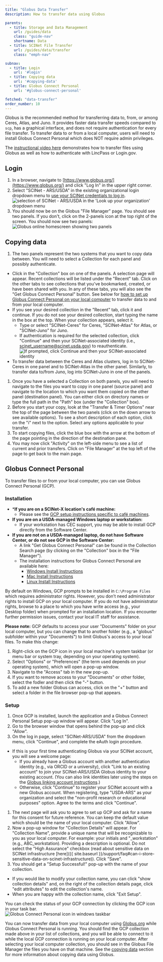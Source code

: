```yaml
---
title: "Globus Data Transfer"
description: How to transfer data using Globus

parents:
  - title: Storage and Data Management
    url: /guides/data
    class: "guide-nav"
    shortname: Data
  - title: SCINet File Transfer
    url: /guides/data/transfer
    class: "emph-nav"

subnav:
  - title: Login
    url: '#login'
  - title: Copying data
    url: '#copying-data'
  - title: Globus Connect Personal
    url: '#globus-connect-personal'

fetched: "data-transfer"
order_number: 10
---
```


Globus is the recommended method for transferring data to, from, or among Ceres, Atlas, and Juno. It provides faster data transfer speeds compared to `scp`, has a graphical interface, and does not require authentication for every file transfer. To transfer data to or from a local computer, users will need to install Globus Connect Personal which does NOT require admin privileges. <!--excerpt-->

The [instructional video here](https://www.youtube.com/watch?v=BAodkpwOJuA) demonstrates how to transfer files using Globus as well as how to authenticate with LincPass or Login.gov.

## Login
1. In a browser, navigate to [https://www.globus.org/](https://www.globus.org/) and click "Log In" in the upper right corner.
1. Select "SCINet - ARS/USDA" in the existing organizational login dropdown menu to [use your SCINet credentials to log in](/guides/access/web-based-login).  
  ![selection of SCINet - ARS/USDA in the 'Look up your organization' dropdown menu](../assets/globus-selection.png)
1. You should now be on the Globus "File Manager" page. You should see two panels. If you don't, click on the 2-panels icon at the top right of the screen. You should now see two panels:  
  ![Globus online homescreen showing two panels](../assets/globus-homescreen.png)

## Copying data
1. The two panels represent the two systems that you want to copy data between. You will need to select a Collection for each panel and possibly authenticate.
  * Click in the "Collection" box on one of the panels. A selection page will appear. Recent collections will be listed under the "Recent" tab. Click on the other tabs to see collections that you've bookmarked, created, or have been shared with you. In any of these tabs, you will also see the "Get Globus Connect Personal" button. See below for [how to set up Globus Connect Personal on your local computer](#globus-connect-personal) to transfer data to and from your local computer.
  * If you see your desired collection in the "Recent" tab, click it and continue. If you do not see your desired collection, start typing the name in the box at the top. When your collection appears, select it.
    * Type or select "SCINet-Ceres" for Ceres, "SCINet-Atlas" for Atlas, or "SCINet-Juno" for Juno.
    * If authentication is required for the selected collection, click "Continue" and then your SCINet-associated identity (i.e., scinet_username@scinet.usda.gov) to reauthenticate.
      ![If prompted, click Continue and then your SCINet-associated identity](../assets/globus_reauth.png)
  * To transfer data between the Ceres and Atlas clusters, log in to SCINet-Ceres in one panel and to SCINet-Atlas in the other panel. Similarly, to transfer data to/from Juno, log into SCINet-Juno in one of the panels.
1. Once you have a selected a Collection on both panels, you will need to navigate to the files you want to copy in one panel (source panel) and navigate to the location to which you want them copied on the other panel (destination panel). You can either click on directory names or type the full path in the "Path" box (under the "Collection" box).
1. Before you start your copy, look at the "Transfer & Timer Options" near the top of the page between the two panels (click on the down arrow to see available options). To see a short description of each option, click on the "i" next to the option. Select any options applicable to your transfer. 
1. To start copying files, click the blue box with the arrow at the bottom of the page pointing in the direction of the destination pane.
1. You may now click "Activity" on the left-side menu to see a list of current and prior transfers. Click on "File Manager" at the top left of the page to get back to the main page.

## Globus Connect Personal

To transfer files to or from your local computer, you can use Globus Connect Personal (GCP).  

### Installation

* ***If you are on a SCINet-X location's café machine:**
  * Please see the [GCP setup instructions specific to café machines](/guides/data/transfer/cafe). 
* **If you are on a USDA-managed Windows laptop or workstation:**
  * If your workstation has CEC support, you may be able to install GCP directly from the Software Center.
* **If you are not on a USDA-managed laptop, do not have Software Center, or do not see GCP in the Software Center:**
  * A link "Get Globus Connect Personal" can be found in the Collection Search page (by clicking on the "Collection" box in the "File Manager"). 
  * The installation instructions for Globus Connect Personal are available here: 
    * [Windows Install Instructions](https://docs.globus.org/how-to/globus-connect-personal-windows/)
    * [Mac Install Instructions](https://docs.globus.org/how-to/globus-connect-personal-mac/)
    * [Linux Install Instructions](https://docs.globus.org/how-to/globus-connect-personal-linux/)

By default on Windows, GCP prompts to be installed in `C:\Program Files` which requires administrator rights. However, you don’t need administrator rights to install GCP on your local computer. If you do not have administrator rights, browse to a place to which you have write access (e.g., your Desktop folder) when prompted for an installation location. If you encounter further permission issues, contact your local IT staff for assistance. 

**Please note:** GCP defaults to access your user "Documents" folder on your local computer, but you can change that to another folder (e.g., a "globus" subfolder within your "Documents") to limit Globus's access to your local files. To make this change:
1. Right-click on the GCP icon in your local machine's system taskbar (or menu bar or system tray, depending on your operating system).
1. Select "Options" or "Preferences" (the term used depends on your operating system), which will open a pop-up window.
1. Navigate to the "Access" tab in the new pop-up.
1. If you want to remove access to your "Documents" or other folder, select the fodler and then click the "-" button.
1. To add a new folder Globus can access, click on the "+" button and select a folder in the file browser pop-up that appears.

### Setup

1. Once GCP is installed, launch the application and a Globus Connect Personal Setup pop-up window will appear. Click "Log In".  
1. Go to the browser window that opens behind the pop-up and click "Allow".  
1. On the log in page, select "SCINet-ARS/USDA" from the dropdown menu, click "Continue", and complete the eAuth login procedure.  
  * If this is your first time authenticating Globus via your SCINet account, you will see a welcome page:
      * If you already have a Globus account with another authentication identity (e.g., via ORCID or a university), click "Link to an existing account" to join your SCINet-ARS/USDA Globus identity to your existing account. (You can also link identities later using the steps on the [Globus linking account instructions](https://docs.globus.org/guides/tutorials/manage-identities/link-to-existing/).)  
      * Otherwise, click "Continue" to register your SCINet account with a new Globus account. When registering, type "USDA-ARS" as your organization and select the "non-profit research or educational purposes" option. Agree to the terms and click "Continue".  
1. The next page will ask you to agree to set up GCP and ask for a name for this consent for future reference. You can keep the default value which should be the name of your local computer. Click "Allow".  
1. Now a pop-up window for "Collection Details" will appear. For "Collection Name", provide a unique name that will be recognizable to you as your local computer. For example:  your initials and "_workstation" (e.g., ABC_workstation). Providing a description is optional. Do not select the "High Assurance" checkbox (read about sensitive data on SCINet infrastructure [here]({{ site.baseurl }}/support/faq#can-i-store-sensitive-data-on-scinet-infrastructure)). Click "Save".  
1. You should get a "Setup Successful!" pop-up with the name of your collection.  
  * If you would like to modify your collection name, you can click "show collection details" and, on the right of the collection details page, click "edit attributes" to edit the collection's name.  
  * When you are happy with the collection name, click "Exit Setup". 

 
You can check the status of your GCP connection by clicking the GCP icon in your task bar.  
  ![Globus Connect Personal icon in windows taskbar](../assets/taskbar_gcp_icon.png) 

You can now transfer data from your local computer using [Globus.org](https://www.globus.org/) while Globus Connect Personal is running. You should find the GCP collection made above in your list of collections, and you will be able to connect to it while the local GCP connection is running on your local computer. After selecting your local computer collection, you should see in the Globus File Manager the files you have on that machine. See the [copying data](#copying-data) section for more information about copying data using Globus. 
